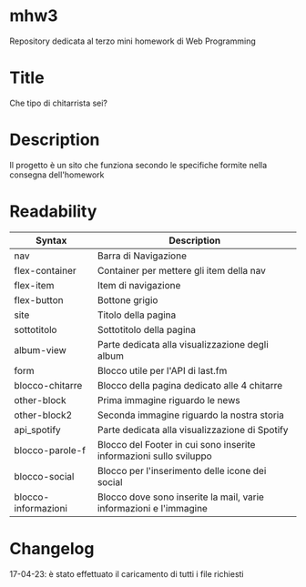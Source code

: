 # mhw3
Repository dedicata al terzo mini homework di Web Programming
# Title
Che tipo di chitarrista sei?
# Description
Il progetto è un sito che funziona secondo le specifiche formite nella consegna dell'homework
# Readability
| Syntax | Description |
| ------------- | ------------ |
| nav | Barra di Navigazione |
| flex-container | Container per mettere gli item della nav|
| flex-item | Item di navigazione |
| flex-button | Bottone grigio |
| site | Titolo della pagina |
| sottotitolo | Sottotitolo della pagina |
| album-view | Parte dedicata alla visualizzazione degli album |
| form | Blocco utile per l'API di last.fm |
| blocco-chitarre | Blocco della pagina dedicato alle 4 chitarre |
| other-block | Prima immagine riguardo le news |
| other-block2 | Seconda immagine riguardo la nostra storia |
| api_spotify | Parte dedicata alla visualizzazione di Spotify |
| blocco-parole-f | Blocco del Footer in cui sono inserite informazioni sullo sviluppo |
| blocco-social | Blocco per l'inserimento delle icone dei social |
| blocco-informazioni | Blocco dove sono inserite la mail, varie informazioni e l'immagine |
# Changelog
17-04-23: è stato effettuato il caricamento di tutti i file richiesti
